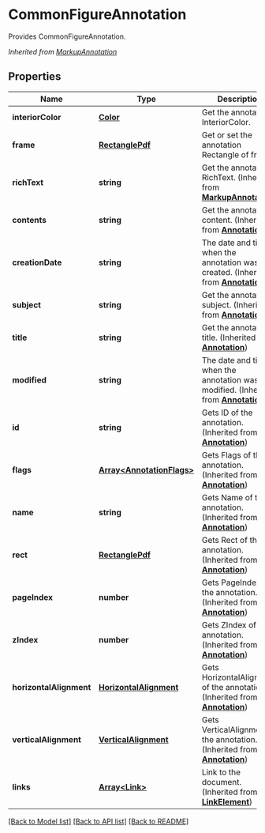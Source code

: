 # CommonFigureAnnotation
Provides CommonFigureAnnotation.

*Inherited from [MarkupAnnotation](MarkupAnnotation.md)*
## Properties
Name | Type | Description | Notes
------------ | ------------- | ------------- | -------------
**interiorColor** | [**Color**](Color.md) | Get the annotation InteriorColor. | [optional]
**frame** | [**RectanglePdf**](RectanglePdf.md) | Get or set the annotation Rectangle of frame. | [optional]
**richText** | **string** | Get the annotation RichText. (Inherited from **[MarkupAnnotation](MarkupAnnotation.md)**) | [optional]
**contents** | **string** | Get the annotation content. (Inherited from **[Annotation](Annotation.md)**) | [optional]
**creationDate** | **string** | The date and time when the annotation was created. (Inherited from **[Annotation](Annotation.md)**) | [optional]
**subject** | **string** | Get the annotation subject. (Inherited from **[Annotation](Annotation.md)**) | [optional]
**title** | **string** | Get the annotation title. (Inherited from **[Annotation](Annotation.md)**) | [optional]
**modified** | **string** | The date and time when the annotation was last modified. (Inherited from **[Annotation](Annotation.md)**) | [optional]
**id** | **string** | Gets ID of the annotation. (Inherited from **[Annotation](Annotation.md)**) | [optional]
**flags** | [**Array&lt;AnnotationFlags&gt;**](AnnotationFlags.md) | Gets Flags of the annotation. (Inherited from **[Annotation](Annotation.md)**) | [optional]
**name** | **string** | Gets Name of the annotation. (Inherited from **[Annotation](Annotation.md)**) | [optional]
**rect** | [**RectanglePdf**](RectanglePdf.md) | Gets Rect of the annotation. (Inherited from **[Annotation](Annotation.md)**) | 
**pageIndex** | **number** | Gets PageIndex of the annotation. (Inherited from **[Annotation](Annotation.md)**) | [optional]
**zIndex** | **number** | Gets ZIndex of the annotation. (Inherited from **[Annotation](Annotation.md)**) | [optional]
**horizontalAlignment** | [**HorizontalAlignment**](HorizontalAlignment.md) | Gets HorizontalAlignment of the annotation. (Inherited from **[Annotation](Annotation.md)**) | [optional]
**verticalAlignment** | [**VerticalAlignment**](VerticalAlignment.md) | Gets VerticalAlignment of the annotation. (Inherited from **[Annotation](Annotation.md)**) | [optional]
**links** | [**Array&lt;Link&gt;**](Link.md) | Link to the document. (Inherited from **[LinkElement](LinkElement.md)**) | [optional]

[[Back to Model list]](../README.md#documentation-for-models) [[Back to API list]](../README.md#documentation-for-api-endpoints) [[Back to README]](../README.md)

